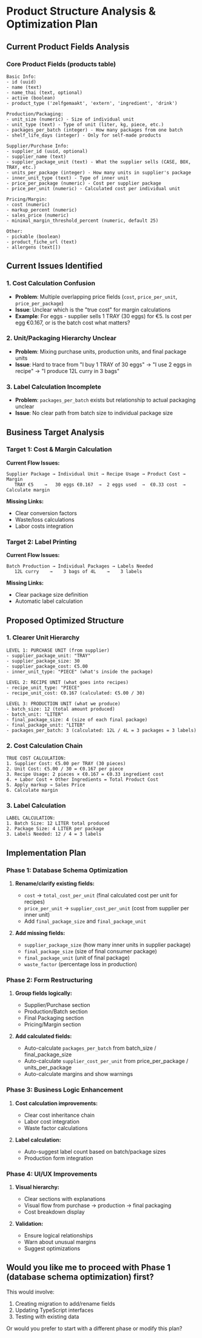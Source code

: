 # Product Structure Analysis & Optimization Plan

## Current Product Fields Analysis

### Core Product Fields (products table)
```
Basic Info:
- id (uuid)
- name (text) 
- name_thai (text, optional)
- active (boolean)
- product_type ('zelfgemaakt', 'extern', 'ingredient', 'drink')

Production/Packaging:
- unit_size (numeric) - Size of individual unit
- unit_type (text) - Type of unit (liter, kg, piece, etc.)
- packages_per_batch (integer) - How many packages from one batch
- shelf_life_days (integer) - Only for self-made products

Supplier/Purchase Info:
- supplier_id (uuid, optional)
- supplier_name (text)
- supplier_package_unit (text) - What the supplier sells (CASE, BOX, TRAY, etc.)
- units_per_package (integer) - How many units in supplier's package
- inner_unit_type (text) - Type of inner unit
- price_per_package (numeric) - Cost per supplier package
- price_per_unit (numeric) - Calculated cost per individual unit

Pricing/Margin:
- cost (numeric)
- markup_percent (numeric)
- sales_price (numeric)
- minimal_margin_threshold_percent (numeric, default 25)

Other:
- pickable (boolean)
- product_fiche_url (text)
- allergens (text[])
```

## Current Issues Identified

### 1. Cost Calculation Confusion
- **Problem**: Multiple overlapping price fields (`cost`, `price_per_unit`, `price_per_package`)
- **Issue**: Unclear which is the "true cost" for margin calculations
- **Example**: For eggs - supplier sells 1 TRAY (30 eggs) for €5. Is cost per egg €0.167, or is the batch cost what matters?

### 2. Unit/Packaging Hierarchy Unclear
- **Problem**: Mixing purchase units, production units, and final package units
- **Issue**: Hard to trace from "I buy 1 TRAY of 30 eggs" → "I use 2 eggs in recipe" → "I produce 12L curry in 3 bags"

### 3. Label Calculation Incomplete
- **Problem**: `packages_per_batch` exists but relationship to actual packaging unclear
- **Issue**: No clear path from batch size to individual package size

## Business Target Analysis

### Target 1: Cost & Margin Calculation
**Current Flow Issues:**
```
Supplier Package → Individual Unit → Recipe Usage → Product Cost → Margin
   TRAY €5    →   30 eggs €0.167  →  2 eggs used  →  €0.33 cost  →  Calculate margin
```

**Missing Links:**
- Clear conversion factors
- Waste/loss calculations
- Labor costs integration

### Target 2: Label Printing
**Current Flow Issues:**
```
Batch Production → Individual Packages → Labels Needed
   12L curry    →    3 bags of 4L    →    3 labels
```

**Missing Links:**
- Clear package size definition
- Automatic label calculation

## Proposed Optimized Structure

### 1. Clearer Unit Hierarchy
```
LEVEL 1: PURCHASE UNIT (from supplier)
- supplier_package_unit: "TRAY" 
- supplier_package_size: 30
- supplier_package_cost: €5.00
- inner_unit_type: "PIECE" (what's inside the package)

LEVEL 2: RECIPE UNIT (what goes into recipes)  
- recipe_unit_type: "PIECE"
- recipe_unit_cost: €0.167 (calculated: €5.00 / 30)

LEVEL 3: PRODUCTION UNIT (what we produce)
- batch_size: 12 (total amount produced)
- batch_unit: "LITER" 
- final_package_size: 4 (size of each final package)
- final_package_unit: "LITER"
- packages_per_batch: 3 (calculated: 12L / 4L = 3 packages = 3 labels)
```

### 2. Cost Calculation Chain
```
TRUE COST CALCULATION:
1. Supplier Cost: €5.00 per TRAY (30 pieces)
2. Unit Cost: €5.00 / 30 = €0.167 per piece
3. Recipe Usage: 2 pieces × €0.167 = €0.33 ingredient cost
4. + Labor Cost + Other Ingredients = Total Product Cost
5. Apply markup → Sales Price
6. Calculate margin
```

### 3. Label Calculation
```
LABEL CALCULATION:
1. Batch Size: 12 LITER total produced
2. Package Size: 4 LITER per package  
3. Labels Needed: 12 / 4 = 3 labels
```

## Implementation Plan

### Phase 1: Database Schema Optimization
1. **Rename/clarify existing fields:**
   - `cost` → `total_cost_per_unit` (final calculated cost per unit for recipes)
   - `price_per_unit` → `supplier_cost_per_unit` (cost from supplier per inner unit)
   - Add `final_package_size` and `final_package_unit`

2. **Add missing fields:**
   - `supplier_package_size` (how many inner units in supplier package)
   - `final_package_size` (size of final consumer package)
   - `final_package_unit` (unit of final package)
   - `waste_factor` (percentage loss in production)

### Phase 2: Form Restructuring
1. **Group fields logically:**
   - Supplier/Purchase section
   - Production/Batch section  
   - Final Packaging section
   - Pricing/Margin section

2. **Add calculated fields:**
   - Auto-calculate `packages_per_batch` from batch_size / final_package_size
   - Auto-calculate `supplier_cost_per_unit` from price_per_package / units_per_package
   - Auto-calculate margins and show warnings

### Phase 3: Business Logic Enhancement
1. **Cost calculation improvements:**
   - Clear cost inheritance chain
   - Labor cost integration
   - Waste factor calculations

2. **Label calculation:**
   - Auto-suggest label count based on batch/package sizes
   - Production form integration

### Phase 4: UI/UX Improvements
1. **Visual hierarchy:**
   - Clear sections with explanations
   - Visual flow from purchase → production → final packaging
   - Cost breakdown display

2. **Validation:**
   - Ensure logical relationships
   - Warn about unusual margins
   - Suggest optimizations

## Would you like me to proceed with Phase 1 (database schema optimization) first?

This would involve:
1. Creating migration to add/rename fields
2. Updating TypeScript interfaces
3. Testing with existing data

Or would you prefer to start with a different phase or modify this plan?